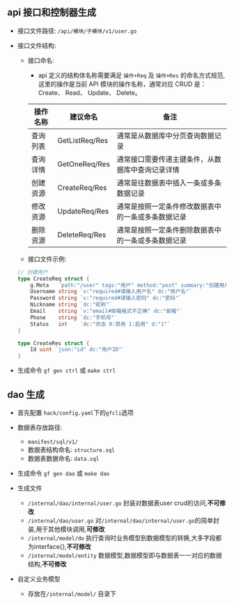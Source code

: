 ## api 接口和控制器生成
  - 接口文件路径:
      `/api/模块/子模块/v1/user.go`

  - 接口文件结构:
    - 接口命名:
      - api 定义的结构体名称需要满足 `操作+Req` 及 `操作+Res` 的命名方式规范,这里的操作是当前 API 模块的操作名称，通常对应 CRUD 是： Create、 Read、 Update、 Delete。
      
      | 操作名称 | 建议命名 | 备注 |
      | ------- | ------- | ---- |
      | 查询列表 | GetListReq/Res | 通常是从数据库中分页查询数据记录 |
      | 查询详情 | GetOneReq/Res | 通常接口需要传递主键条件，从数据库中查询记录详情 |
      | 创建资源 | CreateReq/Res | 通常是往数据表中插入一条或多条数据记录 |
      | 修改资源 | UpdateReq/Res | 通常是按照一定条件修改数据表中的一条或多条数据记录 |
      | 删除资源 | DeleteReq/Res | 通常是按照一定条件删除数据表中的一条或多条数据记录 |

    - 接口文件示例:
    ```go
    // 创建用户
    type CreateReq struct {
        g.Meta   `path:"/user" tags:"用户" method:"post" summary:"创建用户"`
        Username string `v:"required#请输入用户名" dc:"用户名"`
        Password string `v:"required#请输入密码" dc:"密码"`
        Nickname string `dc:"昵称"`
        Email    string `v:"email#邮箱格式不正确" dc:"邮箱"`
        Phone    string `dc:"手机号"`
        Status   int    `dc:"状态 0:禁用 1:启用" d:"1"`
    }

    type CreateRes struct {
        Id uint `json:"id" dc:"用户ID"`
    } 
    ```
 - 生成命令
    `gf gen ctrl` 或 `make ctrl`
## dao 生成
  - 首先配置 `hack/config.yaml`下的`gfcli`选项
  - 数据表存放路径:
    - `manifest/sql/v1/`
    - 数据表结构命名: `structure.sql`
    - 数据表数据命名: `data.sql`
  - 生成命令
    `gf gen dao` 或 `make dao`
  - 生成文件
    - `/internal/dao/internal/user.go` 封装对数据表user crud的访问,**不可修改**
    - `/internal/dao/user.go` 对`/internal/dao/internal/user.go`的简单封装,用于其他模块调用,**可修改**
    - `/internal/model/do` 执行查询时业务模型到数据模型的转换,大多字段都为interface{},**不可修改**
    - `/internal/model/entity` 数据模型,数据模型即与数据表一一对应的数据结构,**不可修改**

  - 自定义业务模型
    - 存放在`/internal/model/` 目录下
